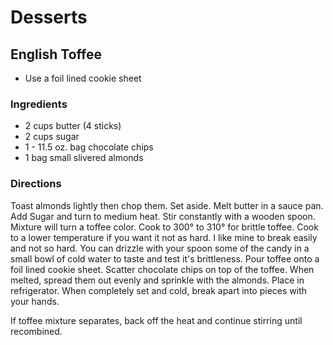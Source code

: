 # Desserts

## English Toffee

* Use a foil lined cookie sheet

### Ingredients

* 2 cups butter (4 sticks)
* 2 cups sugar
* 1 - 11.5 oz. bag chocolate chips
* 1 bag small slivered almonds

### Directions

Toast almonds lightly then chop them. Set aside. Melt butter in a sauce pan. Add Sugar and turn to medium heat. Stir constantly with a wooden spoon. Mixture will turn a toffee color. Cook to 300° to 310° for brittle toffee. Cook to a lower temperature if you want it not as hard. I like mine to break easily and not so hard. You can drizzle with your spoon some of the candy in a small bowl of cold water to taste and test it's brittleness. Pour toffee onto a foil lined cookie sheet. Scatter chocolate chips on top of the toffee. When melted, spread them out evenly and sprinkle with the almonds. Place in refrigerator. When completely set and cold, break apart into pieces with your hands.

If toffee mixture separates, back off the heat and continue stirring until recombined.
